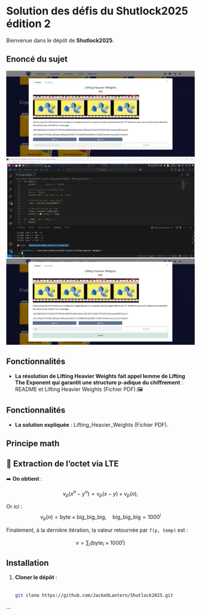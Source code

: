 # Solution des défis du Shutlock2025 édition 2

Bienvenue dans le dépôt de **Shutlock2025**.

## Enoncé du sujet
![image](assets/images/enonce.png)
![image](assets/images/execution.png)
![image](assets/images/solution.png)


## Fonctionnalités

- **La résolution de Lifting Heavier Weights fait appel lemme de Lifting The Exponent qui garantit une structure p-adique du chiffrement** : README et Lifting Heavier Weights (Fichier PDF).🖼️ 

## Fonctionnalités

- **La solution expliquée** : Lifting_Heavier_Weights (Fichier PDF).

## Principe math
## 🧮 Extraction de l’octet via LTE

 

➡️ **On obtient** :

$$
\nu_{p}(x^n - y^n) = \nu_{p}(x - y) + \nu_{p}(n),
$$

Or ici :
$$
\nu_{p}(n) = \text{byte} \times \text{big\_big\_big},
\quad \text{big\_big\_big} = 1000^{i}
$$

Finalement, à la dernière itération, la valeur retournée par `f(p, temp)` est :

$$
v = \sum_{i} \bigl(\text{byte}_{i} \times 1000^{i}\bigr)
$$

## Installation

1. **Cloner le dépôt** :
   ```bash

   git clone https://github.com/JackeOLantern/Shutlock2025.git

...
